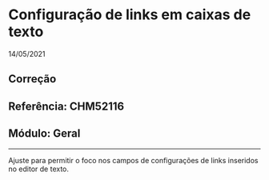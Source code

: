 # Configuração de links em caixas de texto
14/05/2021
## Correção
## Referência: CHM52116
## Módulo: Geral
***

Ajuste para permitir o foco nos campos de configurações de links inseridos no editor de texto.